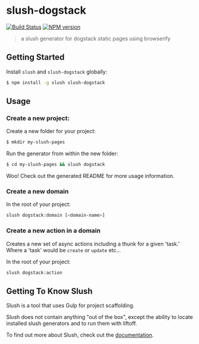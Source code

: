# slush-dogstack

[![Build Status](https://secure.travis-ci.org/ahdinosaur/slush-pages.png?branch=master)](https://travis-ci.org/ahdinosaur/slush-pages) [![NPM version](https://badge-me.herokuapp.com/api/npm/slush-pages.png)](http://badges.enytc.com/for/npm/slush-pages)

> a slush generator for dogstack static pages using browserify

## Getting Started

Install `slush` and `slush-dogstack` globally:

```bash
$ npm install -g slush slush-dogstack
```

## Usage

### Create a new project:

Create a new folder for your project:

```bash
$ mkdir my-slush-pages
```

Run the generator from within the new folder:

```bash
$ cd my-slush-pages && slush dogstack
```

Woo! Check out the generated README for more usage information.

### Create a new domain
In the root of your project:
```bash
slush dogstack:domain [<domain-name>]
```

### Create a new action in a domain
Creates a new set of async actions including a thunk for a given 'task.'
Where a 'task' would be `create` or `update` etc...

In the root of your project:
```bash
slush dogstack:action
```


## Getting To Know Slush

Slush is a tool that uses Gulp for project scaffolding.

Slush does not contain anything "out of the box", except the ability to locate installed slush generators and to run them with liftoff.

To find out more about Slush, check out the [documentation](https://github.com/klei/slush).
